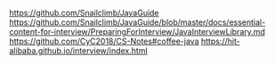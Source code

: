 https://github.com/Snailclimb/JavaGuide
https://github.com/Snailclimb/JavaGuide/blob/master/docs/essential-content-for-interview/PreparingForInterview/JavaInterviewLibrary.md
https://github.com/CyC2018/CS-Notes#coffee-java
https://hit-alibaba.github.io/interview/index.html
